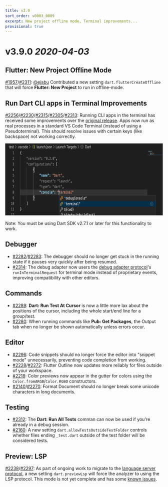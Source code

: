 ```yaml
---
title: v3.9
sort_order: v0003_0009
excerpt: New project offline mode, Terminal improvements...
provisional: true
---
```


# v3.9.0 *2020-04-03*

## Flutter: New Project Offline Mode

[#1957](https://github.com/Dart-Code/Dart-Code/issues/1957)/[#2311](https://github.com/Dart-Code/Dart-Code/issues/2311): [@ejabu](https://github.com/ejabu) Contributed a new setting `dart.flutterCreateOffline` that will force **Flutter: New Project** to run in offline-mode.

## Run Dart CLI apps in Terminal Improvements

[#2256](https://github.com/Dart-Code/Dart-Code/issues/2256)/[#2230](https://github.com/Dart-Code/Dart-Code/issues/2230)/[#2315](https://github.com/Dart-Code/Dart-Code/issues/2315)/[#2305](https://github.com/Dart-Code/Dart-Code/issues/2305)/[#2313](https://github.com/Dart-Code/Dart-Code/issues/2313): Running CLI apps in the terminal has received some improvements over the [original release](/releases/v3-7/#run-dart-cli-apps-in-terminal). Apps now run as real processes in a standard VS Code Terminal (instead of using a Pseudoterminal). This should resolve issues with certain keys (like backspace) not working correctly.

<img src="/images/release_notes/v3.7/debug_in_terminal_config.png" width="700" height="230" />

Note: You must be using Dart SDK v2.7.1 or later for this functionality to work.

## Debugger

- [#2282](https://github.com/Dart-Code/Dart-Code/issues/2282)/[#2283](https://github.com/Dart-Code/Dart-Code/issues/2283): The debugger should no longer get stuck in the running state if it pauses very quickly after being resumed.
- [#2314](https://github.com/Dart-Code/Dart-Code/issues/2314): The debug adapter now users the [debug adapter protocol](https://microsoft.github.io/debug-adapter-protocol/specification)'s `runInTerminalRequest` for terminal mode instead of proprietary events, improving compatibility with other editors.

## Commands

- [#2289](https://github.com/Dart-Code/Dart-Code/issues/2289): **Dart: Run Test At Cursor** is now a little more lax about the positions of the cursor, including the whole start/end line for a group/test.
- [#2280](https://github.com/Dart-Code/Dart-Code/issues/2280): When running commands like **Pub: Get Packages**, the Output tab when no longer be shown automatically unless errors occur.

## Editor

- [#2296](https://github.com/Dart-Code/Dart-Code/issues/2296): Code snippets should no longer force the editor into "snippet mode" unnecessarily, preventing code completion from working.
- [#2228](https://github.com/Dart-Code/Dart-Code/issues/2228)/[#2272](https://github.com/Dart-Code/Dart-Code/issues/2272): Flutter Outline now updates more reliably for files outside of your workspace.
- [#2218](https://github.com/Dart-Code/Dart-Code/issues/2218): Color previews now appear in the gutter for colors using the `Color.fromARGB`/`Color.RGBO` constructors.
- [#2140](https://github.com/Dart-Code/Dart-Code/issues/2140)/[#2270](https://github.com/Dart-Code/Dart-Code/issues/2270): Format Document should no longer break some unicode characters in long documents.

## Testing

- [#2312](https://github.com/Dart-Code/Dart-Code/issues/2312): The **Dart: Run All Tests** comman can now be used if you're already in a debug session.
- [#2160](https://github.com/Dart-Code/Dart-Code/issues/2160): A new setting `dart.allowTestsOutsideTestFolder` controls whether files ending `_test.dart` outside of the test folder will be considered tests.

## Preview: LSP

[#2238](https://github.com/Dart-Code/Dart-Code/issues/2238)/[#2297](https://github.com/Dart-Code/Dart-Code/issues/2297): As part of ongoing work to migrate to the [language server protocol](https://microsoft.github.io/language-server-protocol/), a new setting `dart.previewLsp` will force the analyzer to using the LSP protocol. This mode is not yet complete and has some [known issues](https://github.com/Dart-Code/Dart-Code/issues/2286).

